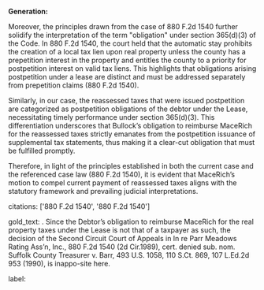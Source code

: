 **Generation:**

Moreover, the principles drawn from the case of 880 F.2d 1540 further solidify the interpretation of the term "obligation" under section 365(d)(3) of the Code. In 880 F.2d 1540, the court held that the automatic stay prohibits the creation of a local tax lien upon real property unless the county has a prepetition interest in the property and entitles the county to a priority for postpetition interest on valid tax liens. This highlights that obligations arising postpetition under a lease are distinct and must be addressed separately from prepetition claims (880 F.2d 1540).

Similarly, in our case, the reassessed taxes that were issued postpetition are categorized as postpetition obligations of the debtor under the Lease, necessitating timely performance under section 365(d)(3). This differentiation underscores that Bullock’s obligation to reimburse MaceRich for the reassessed taxes strictly emanates from the postpetition issuance of supplemental tax statements, thus making it a clear-cut obligation that must be fulfilled promptly.

Therefore, in light of the principles established in both the current case and the referenced case law (880 F.2d 1540), it is evident that MaceRich’s motion to compel current payment of reassessed taxes aligns with the statutory framework and prevailing judicial interpretations.

citations: ['880 F.2d 1540', '880 F.2d 1540']

gold_text: . Since the Debtor’s obligation to reimburse MaceRich for the real property taxes under the Lease is not that of a taxpayer as such, the decision of the Second Circuit Court of Appeals in In re Parr Meadows Rating Ass’n, Inc., 880 F.2d 1540 (2d Cir.1989), cert. denied sub. nom. Suffolk County Treasurer v. Barr, 493 U.S. 1058, 110 S.Ct. 869, 107 L.Ed.2d 953 (1990), is inappo-site here.

label: 